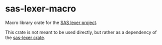 # sas-lexer-macro

Macro library crate for the [SAS lexer project](https://github.com/mishamsk/sas-lexer).

This crate is not meant to be used directly, but rather as a dependency of the
[sas-lexer crate](https://crates.io/crates/sas-lexer).
